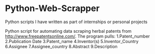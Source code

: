 # Python-Web-Scrapper
Python scripts I have written as part of internships or personal projects

Python script for automating data scraping herbal patents from http://www.freepatentsonline.com/. 
The program pulls:
1.Patent_number 
2.Publication Date 
3.Patent_name 
4.Inventor(s) 
5.Inventor_Country
6.Assignee 
7.Assignee_country 
8.Abstract 
9.Description
